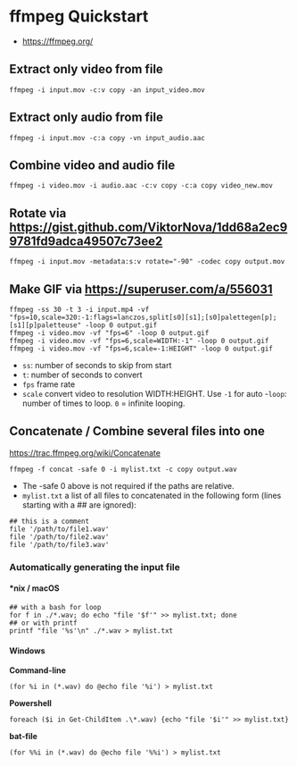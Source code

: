 # ffmpeg Quickstart
- https://ffmpeg.org/

## Extract only video from file
```
ffmpeg -i input.mov -c:v copy -an input_video.mov
```

## Extract only audio from file
```
ffmpeg -i input.mov -c:a copy -vn input_audio.aac
```

## Combine video and audio file
```
ffmpeg -i video.mov -i audio.aac -c:v copy -c:a copy video_new.mov
```

## Rotate via https://gist.github.com/ViktorNova/1dd68a2ec99781fd9adca49507c73ee2
```
ffmpeg -i input.mov -metadata:s:v rotate="-90" -codec copy output.mov
```

## Make GIF via https://superuser.com/a/556031
```
ffmpeg -ss 30 -t 3 -i input.mp4 -vf "fps=10,scale=320:-1:flags=lanczos,split[s0][s1];[s0]palettegen[p];[s1][p]paletteuse" -loop 0 output.gif
ffmpeg -i video.mov -vf "fps=6" -loop 0 output.gif
ffmpeg -i video.mov -vf "fps=6,scale=WIDTH:-1" -loop 0 output.gif
ffmpeg -i video.mov -vf "fps=6,scale=-1:HEIGHT" -loop 0 output.gif
```
- `ss`: number of seconds to skip from start
- `t`: number of seconds to convert
- `fps` frame rate
- `scale` convert video to resolution WIDTH:HEIGHT. Use `-1` for auto
-`loop`: number of times to loop. `0` = infinite looping.


## Concatenate / Combine several files into one
https://trac.ffmpeg.org/wiki/Concatenate

```
ffmpeg -f concat -safe 0 -i mylist.txt -c copy output.wav
```

- The -safe 0 above is not required if the paths are relative.
- `mylist.txt` a list of all files to concatenated in the following form (lines starting with a ## are ignored):
```
## this is a comment
file '/path/to/file1.wav'
file '/path/to/file2.wav'
file '/path/to/file3.wav'
```

### Automatically generating the input file

#### *nix / macOS
```
## with a bash for loop
for f in ./*.wav; do echo "file '$f'" >> mylist.txt; done
## or with printf
printf "file '%s'\n" ./*.wav > mylist.txt
```
#### Windows
**Command-line**
```
(for %i in (*.wav) do @echo file '%i') > mylist.txt
```

**Powershell**
```
foreach ($i in Get-ChildItem .\*.wav) {echo "file '$i'" >> mylist.txt}
```

**bat-file**
```
(for %%i in (*.wav) do @echo file '%%i') > mylist.txt
```
